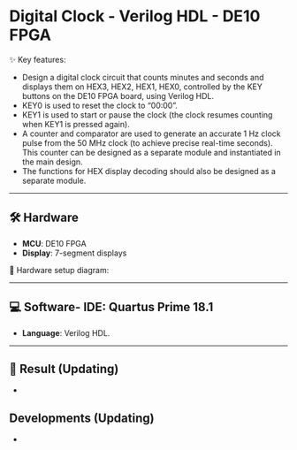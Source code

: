 # Digital Clock - Verilog HDL - DE10 FPGA

✨ Key features:
- Design a digital clock circuit that counts minutes and seconds and displays them on HEX3, HEX2, HEX1, HEX0, controlled by the KEY buttons on the DE10 FPGA board, using Verilog HDL.
- KEY0 is used to reset the clock to “00:00”.
- KEY1 is used to start or pause the clock (the clock resumes counting when KEY1 is pressed again).
- A counter and comparator are used to generate an accurate 1 Hz clock pulse from the 50 MHz clock (to achieve precise real-time seconds). This counter can be designed as a separate module and instantiated in the main design.
- The functions for HEX display decoding should also be designed as a separate module.

---

## 🛠️ Hardware
- **MCU**: DE10 FPGA 
- **Display**: 7-segment displays 

📌 Hardware setup diagram:  



---

## 💻 Software- **IDE**: Quartus Prime 18.1   
- **Language**: Verilog HDL.  


---

## 🎥 Result (Updating)
- 
## Developments (Updating)
- 
